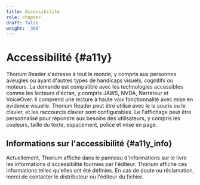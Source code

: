 ```yaml
---
title: Accessibilité
role: chapter
draft: false
weight: '300'
---
```

# Accessibilité {#a11y}

Thorium Reader s'adresse à tout le monde, y compris aux personnes aveugles ou ayant
d'autres types de handicaps visuels, cognitifs ou moteurs. La demande
est compatible avec les technologies accessibles comme les lecteurs d'écran,
y compris JAWS, NVDA, Narrateur et VoiceOver. Il comprend une lecture à haute voix
fonctionnalité avec mise en évidence visuelle. Thorium Reader peut être utilisé avec le
la souris ou le clavier, et les raccourcis clavier sont configurables. Le
l'affichage peut être personnalisé pour répondre aux besoins des utilisateurs, y compris les couleurs, taille du texte, espacement, police et mise en page.

## Informations sur l'accessibilité {#a11y_info}

Actuellement, Thorium affiche dans le panneau d'informations sur le livre les informations d'accessibilité fournies par l'éditeur. Thorium affiche ces informations telles qu'elles ont été définies. En cas de doute ou
réclamation, merci de contacter le distributeur ou l'éditeur du fichier.